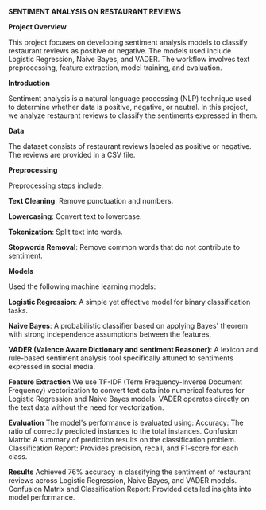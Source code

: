 **SENTIMENT ANALYSIS ON RESTAURANT REVIEWS**

**Project Overview**

This project focuses on developing sentiment analysis models to classify restaurant reviews as positive or negative. The models used include Logistic Regression, Naive Bayes, and VADER. The workflow involves text preprocessing, feature extraction, model training, and evaluation.

**Introduction**

Sentiment analysis is a natural language processing (NLP) technique used to determine whether data is positive, negative, or neutral. In this project, we analyze restaurant reviews to classify the sentiments expressed in them.

**Data**

The dataset consists of restaurant reviews labeled as positive or negative. The reviews are provided in a CSV file.

**Preprocessing**

Preprocessing steps include:

**Text Cleaning**: Remove punctuation and numbers.

**Lowercasing**: Convert text to lowercase.

**Tokenization**: Split text into words.

**Stopwords Removal**: Remove common words that do not contribute to sentiment.

**Models**

 Used the following machine learning models:

**Logistic Regression**: A simple yet effective model for binary classification tasks.

**Naive Bayes**: A probabilistic classifier based on applying Bayes' theorem with strong independence assumptions between the features.

**VADER (Valence Aware Dictionary and sentiment Reasoner)**: A lexicon and rule-based sentiment analysis tool specifically attuned to sentiments expressed in social media.

**Feature Extraction**
We use TF-IDF (Term Frequency-Inverse Document Frequency) vectorization to convert text data into numerical features for Logistic Regression and Naive Bayes models. 
VADER operates directly on the text data without the need for vectorization.

**Evaluation**
The model's performance is evaluated using:
Accuracy: The ratio of correctly predicted instances to the total instances.
Confusion Matrix: A summary of prediction results on the classification problem.
Classification Report: Provides precision, recall, and F1-score for each class.

**Results**
Achieved 76% accuracy in classifying the sentiment of restaurant reviews across Logistic Regression, Naive Bayes, and VADER models.
Confusion Matrix and Classification Report: Provided detailed insights into model performance.

